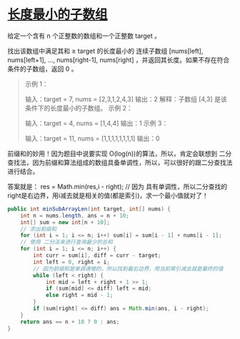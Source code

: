 # [长度最小的子数组](https://leetcode.cn/problems/minimum-size-subarray-sum/)

给定一个含有 n 个正整数的数组和一个正整数 target 。

找出该数组中满足其和 ≥ target 的长度最小的 连续子数组 [nums[left], nums[left+1], ..., nums[right-1], nums[right] ，并返回其长度。如果不存在符合条件的子数组，返回 0 。

> 示例 1：
>
> 输入：target = 7, nums = [2,3,1,2,4,3]
> 输出：2
> 解释：子数组 [4,3] 是该条件下的长度最小的子数组。
> 示例 2：
>
> 输入：target = 4, nums = [1,4,4]
> 输出：1
> 示例 3：
>
> 输入：target = 11, nums = [1,1,1,1,1,1,1,1]
> 输出：0

前缀和的妙用！因为题目中说要实现 O(log(n))的算法，所以，肯定会联想到 二分查找法，因为前缀和算法组成的数组具备单调性，所以，可以很好的跟二分查找法进行结合。

答案就是： res = Math.min(res,i - right); // 因为 具有单调性，所以二分查找的 right是右边界，用i减去就是相关的值(都是索引)，求一个最小值就对了！

```java
public int minSubArrayLen(int target, int[] nums) {
    int n = nums.length, ans = n + 10;
    int[] sum = new int[n + 10];
    // 求出前缀和
    for (int i = 1; i <= n; i++) sum[i] = sum[i - 1] + nums[i - 1];
    // 使用 二分法来进行查询最少的总和
    for (int i = 1; i <= n; i++) {
        int curr = sum[i], diff = curr - target;
        int left = 0, right = i;
      	// 因为前缀和是单调递增的，所以找到最右边界，用当前索引减去就是最终的值
        while (left < right) {
            int mid = left + right + 1 >> 1;
            if (sum[mid] <= diff) left = mid;
            else right = mid - 1;
        }
        if (sum[right] <= diff) ans = Math.min(ans, i - right);
    }
    return ans == n + 10 ? 0 : ans;
}
```